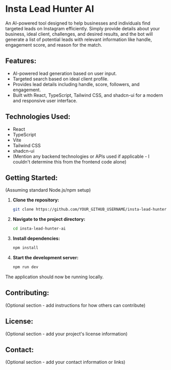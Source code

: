 # Insta Lead Hunter AI

An AI-powered tool designed to help businesses and individuals find targeted leads on Instagram efficiently. Simply provide details about your business, ideal client, challenges, and desired results, and the bot will generate a list of potential leads with relevant information like handle, engagement score, and reason for the match.

## Features:

- AI-powered lead generation based on user input.
- Targeted search based on ideal client profile.
- Provides lead details including handle, score, followers, and engagement.
- Built with React, TypeScript, Tailwind CSS, and shadcn-ui for a modern and responsive user interface.

## Technologies Used:

- React
- TypeScript
- Vite
- Tailwind CSS
- shadcn-ui
- (Mention any backend technologies or APIs used if applicable - I couldn't determine this from the frontend code alone)

## Getting Started:

(Assuming standard Node.js/npm setup)

1.  **Clone the repository:**
    ```bash
    git clone https://github.com/YOUR_GITHUB_USERNAME/insta-lead-hunter-ai.git
    ```
2.  **Navigate to the project directory:**
    ```bash
    cd insta-lead-hunter-ai
    ```
3.  **Install dependencies:**
    ```bash
    npm install
    ```
4.  **Start the development server:**
    ```bash
    npm run dev
    ```

The application should now be running locally.

## Contributing:

(Optional section - add instructions for how others can contribute)

## License:

(Optional section - add your project's license information)

## Contact:

(Optional section - add your contact information or links)
